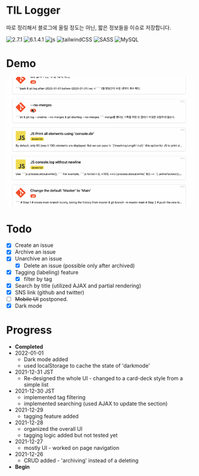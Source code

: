 # TIL Logger

따로 정리해서 블로그에 올릴 정도는 아닌, 짧은 정보들을 이슈로 저장합니다.

<div>
<img src="https://cdn.jsdelivr.net/gh/devicons/devicon/icons/ruby/ruby-original.svg" width="50" height="50" alt="2.7.1" /> 
<img src="https://cdn.jsdelivr.net/gh/devicons/devicon/icons/rails/rails-original-wordmark.svg" width="50" height="50" alt="6.1.4.1"/>
<img src="https://cdn.jsdelivr.net/gh/devicons/devicon/icons/javascript/javascript-original.svg" width="50" height="50" alt="js" />
<img src="https://cdn.jsdelivr.net/gh/devicons/devicon/icons/tailwindcss/tailwindcss-plain.svg" width="50" height="50" alt="tailwindCSS"/>
<img src="https://cdn.jsdelivr.net/gh/devicons/devicon/icons/sass/sass-original.svg" width="50" height="50" alt="SASS"/>
<img src="https://cdn.jsdelivr.net/gh/devicons/devicon/icons/mysql/mysql-original-wordmark.svg" width="50" height="50" alt="MySQL"/>
</div>

# Demo 
![Project demo](./project-demo.gif)

# Todo
- [x] Create an issue 
- [x] Archive an issue
- [x] Unarchive an issue
  - [x] Delete an issue (possible only after archived)
- [x] Tagging (labeling) feature
  + [x] filter by tag
- [x] Search by title (utilized AJAX and partial rendering)
- [x] SNS link (github and twitter) 
- [ ] ~~Mobile UI~~ postponed.
- [x] Dark mode

# Progress 
- **Completed**
- 2022-01-01
  + Dark mode added 
  + used localStorage to cache the state of 'darkmode'
- 2021-12-31 JST
  + Re-designed the whole UI - changed to a card-deck style from a simple list 
- 2021-12-30 JST
  + implemented tag filtering 
  + implemented searching (used AJAX to update the section) 
- 2021-12-29
  + tagging feature added
- 2021-12-28
  + organized the overall UI 
  + tagging logic added but not tested yet 
- 2021-12-27
  + mostly UI - worked on page navigation
- 2021-12-26
  + CRUD added - 'archiving' instead of a deleting
- **Begin**
